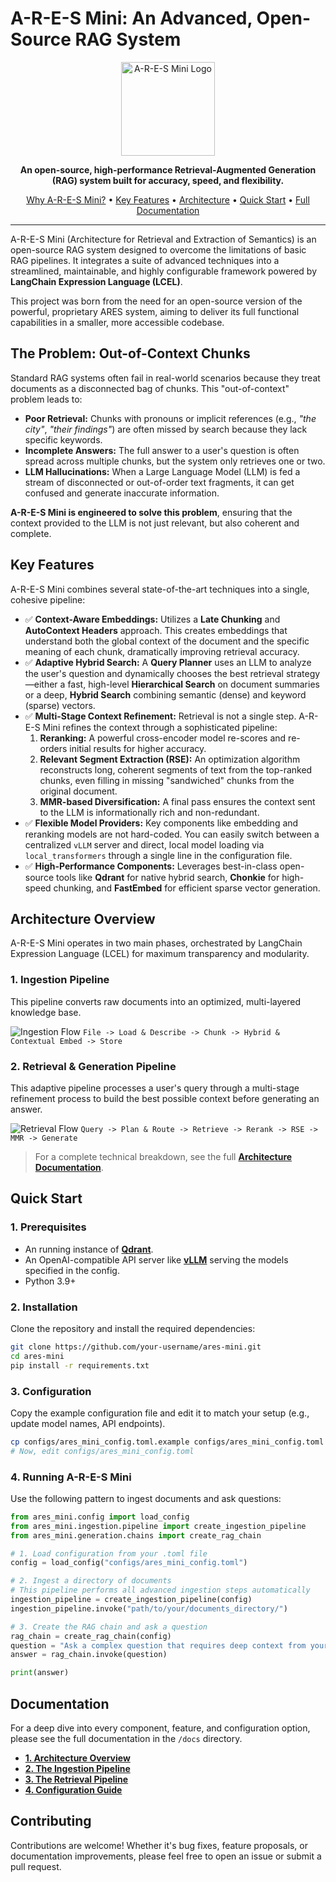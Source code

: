 # A-R-E-S Mini: An Advanced, Open-Source RAG System

<p align="center">
  <img src="https://path-to-your-logo.svg" alt="A-R-E-S Mini Logo" width="150"/>
</p>

<p align="center">
  <strong>An open-source, high-performance Retrieval-Augmented Generation (RAG) system built for accuracy, speed, and flexibility.</strong>
</p>

<p align="center">
  <a href="#the-problem-out-of-context-chunks">Why A-R-E-S Mini?</a> •
  <a href="#key-features">Key Features</a> •
  <a href="#architecture-overview">Architecture</a> •
  <a href="#quick-start">Quick Start</a> •
  <a href="./docs/README.md">Full Documentation</a>
</p>

---

A-R-E-S Mini (Architecture for Retrieval and Extraction of Semantics) is an open-source RAG system designed to overcome the limitations of basic RAG pipelines. It integrates a suite of advanced techniques into a streamlined, maintainable, and highly configurable framework powered by **LangChain Expression Language (LCEL)**.

This project was born from the need for an open-source version of the powerful, proprietary ARES system, aiming to deliver its full functional capabilities in a smaller, more accessible codebase.

## The Problem: Out-of-Context Chunks

Standard RAG systems often fail in real-world scenarios because they treat documents as a disconnected bag of chunks. This "out-of-context" problem leads to:

-   **Poor Retrieval:** Chunks with pronouns or implicit references (e.g., *"the city"*, *"their findings"*) are often missed by search because they lack specific keywords.
-   **Incomplete Answers:** The full answer to a user's question is often spread across multiple chunks, but the system only retrieves one or two.
-   **LLM Hallucinations:** When a Large Language Model (LLM) is fed a stream of disconnected or out-of-order text fragments, it can get confused and generate inaccurate information.

**A-R-E-S Mini is engineered to solve this problem**, ensuring that the context provided to the LLM is not just relevant, but also coherent and complete.

## Key Features

A-R-E-S Mini combines several state-of-the-art techniques into a single, cohesive pipeline:

-   ✅ **Context-Aware Embeddings:** Utilizes a **Late Chunking** and **AutoContext Headers** approach. This creates embeddings that understand both the global context of the document and the specific meaning of each chunk, dramatically improving retrieval accuracy.
-   ✅ **Adaptive Hybrid Search:** A **Query Planner** uses an LLM to analyze the user's question and dynamically chooses the best retrieval strategy—either a fast, high-level **Hierarchical Search** on document summaries or a deep, **Hybrid Search** combining semantic (dense) and keyword (sparse) vectors.
-   ✅ **Multi-Stage Context Refinement:** Retrieval is not a single step. A-R-E-S Mini refines the context through a sophisticated pipeline:
    1.  **Reranking:** A powerful cross-encoder model re-scores and re-orders initial results for higher accuracy.
    2.  **Relevant Segment Extraction (RSE):** An optimization algorithm reconstructs long, coherent segments of text from the top-ranked chunks, even filling in missing "sandwiched" chunks from the original document.
    3.  **MMR-based Diversification:** A final pass ensures the context sent to the LLM is informationally rich and non-redundant.
-   ✅ **Flexible Model Providers:** Key components like embedding and reranking models are not hard-coded. You can easily switch between a centralized `vLLM` server and direct, local model loading via `local_transformers` through a single line in the configuration file.
-   ✅ **High-Performance Components:** Leverages best-in-class open-source tools like **Qdrant** for native hybrid search, **Chonkie** for high-speed chunking, and **FastEmbed** for efficient sparse vector generation.

## Architecture Overview

A-R-E-S Mini operates in two main phases, orchestrated by LangChain Expression Language (LCEL) for maximum transparency and modularity.

### 1. Ingestion Pipeline

This pipeline converts raw documents into an optimized, multi-layered knowledge base.

![Ingestion Flow](https://i.imgur.com/your_ingestion_diagram.png) <!-- It is highly recommended to create and link to a real diagram -->
`File -> Load & Describe -> Chunk -> Hybrid & Contextual Embed -> Store`

### 2. Retrieval & Generation Pipeline

This adaptive pipeline processes a user's query through a multi-stage refinement process to build the best possible context before generating an answer.

![Retrieval Flow](https://i.imgur.com/your_retrieval_diagram.png) <!-- It is highly recommended to create and link to a real diagram -->
`Query -> Plan & Route -> Retrieve -> Rerank -> RSE -> MMR -> Generate`

> For a complete technical breakdown, see the full **[Architecture Documentation](./docs/1_architecture.md)**.

## Quick Start

### 1. Prerequisites

-   An running instance of [**Qdrant**](https://qdrant.tech/documentation/quick-start/).
-   An OpenAI-compatible API server like [**vLLM**](https://docs.vllm.ai/en/latest/getting_started/quickstart.html) serving the models specified in the config.
-   Python 3.9+

### 2. Installation

Clone the repository and install the required dependencies:

```bash
git clone https://github.com/your-username/ares-mini.git
cd ares-mini
pip install -r requirements.txt
```

### 3. Configuration

Copy the example configuration file and edit it to match your setup (e.g., update model names, API endpoints).

```bash
cp configs/ares_mini_config.toml.example configs/ares_mini_config.toml
# Now, edit configs/ares_mini_config.toml
```

### 4. Running A-R-E-S Mini

Use the following pattern to ingest documents and ask questions:

```python
from ares_mini.config import load_config
from ares_mini.ingestion.pipeline import create_ingestion_pipeline
from ares_mini.generation.chains import create_rag_chain

# 1. Load configuration from your .toml file
config = load_config("configs/ares_mini_config.toml")

# 2. Ingest a directory of documents
# This pipeline performs all advanced ingestion steps automatically
ingestion_pipeline = create_ingestion_pipeline(config)
ingestion_pipeline.invoke("path/to/your/documents_directory/")

# 3. Create the RAG chain and ask a question
rag_chain = create_rag_chain(config)
question = "Ask a complex question that requires deep context from your documents."
answer = rag_chain.invoke(question)

print(answer)
```

## Documentation

For a deep dive into every component, feature, and configuration option, please see the full documentation in the `/docs` directory.

-   **[1. Architecture Overview](./docs/1_architecture.md)**
-   **[2. The Ingestion Pipeline](./docs/2_ingestion_pipeline.md)**
-   **[3. The Retrieval Pipeline](./docs/3_retrieval_pipeline.md)**
-   **[4. Configuration Guide](./docs/4_configuration.md)**

## Contributing

Contributions are welcome! Whether it's bug fixes, feature proposals, or documentation improvements, please feel free to open an issue or submit a pull request.
